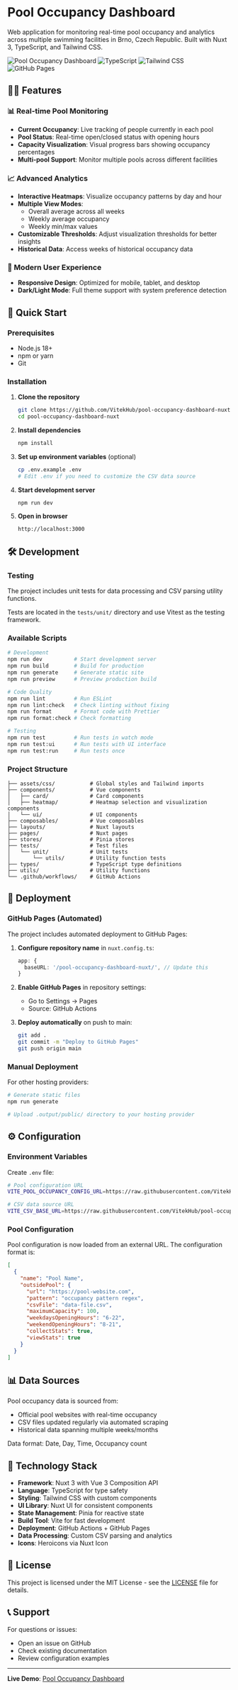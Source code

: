 # Pool Occupancy Dashboard

Web application for monitoring real-time pool occupancy and analytics across multiple swimming facilities in Brno, Czech Republic. Built with Nuxt 3, TypeScript, and Tailwind CSS.

![Pool Occupancy Dashboard](https://img.shields.io/badge/Nuxt-3-00DC82?logo=nuxt.js&logoColor=white)
![TypeScript](https://img.shields.io/badge/TypeScript-007ACC?logo=typescript&logoColor=white)
![Tailwind CSS](https://img.shields.io/badge/Tailwind-38B2AC?logo=tailwind-css&logoColor=white)
![GitHub Pages](https://img.shields.io/badge/GitHub%20Pages-222222?logo=github&logoColor=white)

## 🏊‍♂️ Features

### 📊 Real-time Pool Monitoring

- **Current Occupancy**: Live tracking of people currently in each pool
- **Pool Status**: Real-time open/closed status with opening hours
- **Capacity Visualization**: Visual progress bars showing occupancy percentages
- **Multi-pool Support**: Monitor multiple pools across different facilities

### 📈 Advanced Analytics

- **Interactive Heatmaps**: Visualize occupancy patterns by day and hour
- **Multiple View Modes**:
  - Overall average across all weeks
  - Weekly average occupancy
  - Weekly min/max values
- **Customizable Thresholds**: Adjust visualization thresholds for better insights
- **Historical Data**: Access weeks of historical occupancy data

### 🎨 Modern User Experience

- **Responsive Design**: Optimized for mobile, tablet, and desktop
- **Dark/Light Mode**: Full theme support with system preference detection

## 🚀 Quick Start

### Prerequisites

- Node.js 18+
- npm or yarn
- Git

### Installation

1. **Clone the repository**

   ```bash
   git clone https://github.com/VitekHub/pool-occupancy-dashboard-nuxt.git
   cd pool-occupancy-dashboard-nuxt
   ```

2. **Install dependencies**

   ```bash
   npm install
   ```

3. **Set up environment variables** (optional)

   ```bash
   cp .env.example .env
   # Edit .env if you need to customize the CSV data source
   ```

4. **Start development server**

   ```bash
   npm run dev
   ```

5. **Open in browser**
   ```
   http://localhost:3000
   ```

## 🛠️ Development

### Testing

The project includes unit tests for data processing and CSV parsing utility functions.

Tests are located in the `tests/unit/` directory and use Vitest as the testing framework.

### Available Scripts

```bash
# Development
npm run dev          # Start development server
npm run build        # Build for production
npm run generate     # Generate static site
npm run preview      # Preview production build

# Code Quality
npm run lint         # Run ESLint
npm run lint:check   # Check linting without fixing
npm run format       # Format code with Prettier
npm run format:check # Check formatting

# Testing
npm run test         # Run tests in watch mode
npm run test:ui      # Run tests with UI interface
npm run test:run     # Run tests once
```

### Project Structure

```
├── assets/css/           # Global styles and Tailwind imports
├── components/           # Vue components
│   ├── card/             # Card components
│   ├── heatmap/          # Heatmap selection and visualization components
│   └── ui/               # UI components
├── composables/          # Vue composables
├── layouts/              # Nuxt layouts
├── pages/                # Nuxt pages
├── stores/               # Pinia stores
├── tests/                # Test files
│   └── unit/             # Unit tests
│       └── utils/        # Utility function tests
├── types/                # TypeScript type definitions
├── utils/                # Utility functions
└── .github/workflows/    # GitHub Actions
```

## 🚀 Deployment

### GitHub Pages (Automated)

The project includes automated deployment to GitHub Pages:

1. **Configure repository name** in `nuxt.config.ts`:

   ```typescript
   app: {
     baseURL: '/pool-occupancy-dashboard-nuxt/', // Update this
   }
   ```

2. **Enable GitHub Pages** in repository settings:
   - Go to Settings → Pages
   - Source: GitHub Actions

3. **Deploy automatically** on push to main:
   ```bash
   git add .
   git commit -m "Deploy to GitHub Pages"
   git push origin main
   ```

### Manual Deployment

For other hosting providers:

```bash
# Generate static files
npm run generate

# Upload .output/public/ directory to your hosting provider
```

## ⚙️ Configuration

### Environment Variables

Create `.env` file:

```bash
# Pool configuration URL
VITE_POOL_OCCUPANCY_CONFIG_URL=https://raw.githubusercontent.com/VitekHub/pool-occupancy-tracker/main/data/pool_occupancy_config.json

# CSV data source URL
VITE_CSV_BASE_URL=https://raw.githubusercontent.com/VitekHub/pool-occupancy-tracker/main/data/
```

### Pool Configuration

Pool configuration is now loaded from an external URL. The configuration format is:

```json
[
  {
    "name": "Pool Name",
    "outsidePool": {
      "url": "https://pool-website.com",
      "pattern": "occupancy pattern regex",
      "csvFile": "data-file.csv",
      "maximumCapacity": 100,
      "weekdaysOpeningHours": "6-22",
      "weekendOpeningHours": "8-21",
      "collectStats": true,
      "viewStats": true
    }
  }
]
```

## 📊 Data Sources

Pool occupancy data is sourced from:

- Official pool websites with real-time occupancy
- CSV files updated regularly via automated scraping
- Historical data spanning multiple weeks/months

Data format: Date, Day, Time, Occupancy count

## 🔧 Technology Stack

- **Framework**: Nuxt 3 with Vue 3 Composition API
- **Language**: TypeScript for type safety
- **Styling**: Tailwind CSS with custom components
- **UI Library**: Nuxt UI for consistent components
- **State Management**: Pinia for reactive state
- **Build Tool**: Vite for fast development
- **Deployment**: GitHub Actions + GitHub Pages
- **Data Processing**: Custom CSV parsing and analytics
- **Icons**: Heroicons via Nuxt Icon

## 📄 License

This project is licensed under the MIT License - see the [LICENSE](LICENSE) file for details.

## 📞 Support

For questions or issues:

- Open an issue on GitHub
- Check existing documentation
- Review configuration examples

---

**Live Demo**: [Pool Occupancy Dashboard](https://vitekhub.github.io/pool-occupancy-dashboard-nuxt/)

